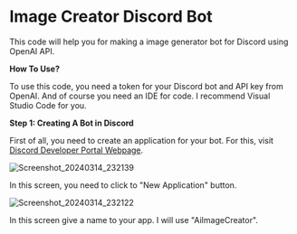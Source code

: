 # Image Creator Discord Bot
This code will help you for making a image generator bot for Discord using OpenAI API.

**How To Use?**

To use this code, you need a token for your Discord bot and API key from OpenAI. And of course you need an IDE for code. I recommend Visual Studio Code for you.

**Step 1: Creating A Bot in Discord**

First of all, you need to create an application for your bot. For this, visit [Discord Developer Portal Webpage](https://discord.com/developers/applications).

![Screenshot_20240314_232139](https://github.com/TheMBTSaplar/ImageCreatorDiscordBot-/assets/98463524/be9edfd8-0bdf-4d90-b69e-09fda5680fee)

In this screen, you need to click to "New Application" button.

![Screenshot_20240314_232122](https://github.com/TheMBTSaplar/ImageCreatorDiscordBot-/assets/98463524/e5b01e8f-6103-415a-95ab-3fcf75a25f6c)

In this screen give a name to your app. I will use "AiImageCreator".
